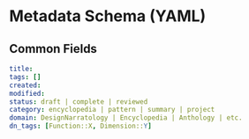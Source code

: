 # Metadata Schema (YAML)

## Common Fields

```yaml
title: 
tags: []
created: 
modified: 
status: draft | complete | reviewed
category: encyclopedia | pattern | summary | project
domain: DesignNarratology | Encyclopedia | Anthology | etc.
dn_tags: [Function::X, Dimension::Y]
```


```
